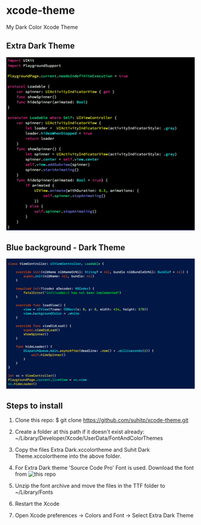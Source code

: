 # xcode-theme
My Dark Color Xcode Theme

## Extra Dark Theme

![](extra-dark-theme-preview.png)

## Blue background - Dark Theme

![](suhit-dark-theme-preview.png)

## Steps to install 

1. Clone this repo:
$ git clone https://github.com/suhitp/xcode-theme.git

2. Create a folder at this path if it doesn't exist already:
~/Library/Developer/Xcode/UserData/FontAndColorThemes

3. Copy the files Extra Dark.xccolortheme and Suhit Dark Theme.xccolortheme into the above folder.

4. For Extra Dark theme 'Source Code Pro' Font is used. Download the font from ![this repo](https://github.com/adobe-fonts/source-code-pro)

5. Unzip the font archive and move the files in the TTF folder to ~/Library/Fonts

6. Restart the Xcode 

7. Open Xcode preferences -> Colors and Font -> Select Extra Dark Theme

